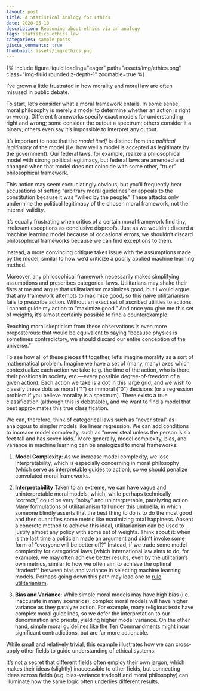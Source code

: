 ```yaml
---
layout: post
title: A Statistical Analogy for Ethics
date: 2020-05-10 
description: Reasoning about ethics via an analogy
tags: statistics ethics law
categories: sample-posts
giscus_comments: true
thumbnail: assets/img/ethics.png
---
```


<div class="row mt-3">
    <div class="col-sm mt-3 mt-md-0">
        {% include figure.liquid loading="eager" path="assets/img/ethics.png" class="img-fluid rounded z-depth-1" zoomable=true %}
    </div>
</div>

I’ve grown a little frustrated in how morality and moral law are often misused in public debate.

To start, let’s consider what a moral framework entails.  In some sense, moral philosophy is merely a model to determine whether an action is right or wrong.  Different frameworks specify exact models for understanding right and wrong; some consider the output a spectrum; others consider it a binary; others even say it’s impossible to interpret any output.

It’s important to note that the _model itself_ is distinct from the _political legitimacy_ of the model (i.e. how well a model is accepted as legitimate by the government). Our federal laws, for example, realize a philosophical model with strong political legitimacy, but federal laws are amended and changed when that model does not coincide with some other, “truer” philosophical framework.

This notion may seem excruciatingly obvious, but you’ll frequently hear accusations of setting “arbitrary moral guidelines” or appeals to the constitution because it was “willed by the people.”  These attacks only undermine the political legitimacy of the chosen moral framework, not the internal validity.

It’s equally frustrating when critics of a certain moral framework find tiny, irrelevant exceptions as conclusive disproofs.  Just as we wouldn’t discard a machine learning model because of occasional errors, we shouldn’t discard philosophical frameworks because we can find exceptions to them.  

Instead, a more convincing critique takes issue with the assumptions made by the model, similar to how we’d criticize a poorly applied machine learning method.

Moreover, any philosophical framework necessarily makes simplifying assumptions and prescribes categorical laws.  Utilitarians may shake their fists at me and argue that utilitarianism maximizes good, but I would argue that any framework attempts to maximize good, so this naive utilitarianism fails to prescribe action.  Without an exact set of ascribed utilities to actions, I cannot guide my action to “maximize good.”  And once you give me this set of weights, it’s almost certainly possible to find a counterexample.

Reaching moral skepticism from these observations is even more preposterous: that would be equivalent to saying “because physics is sometimes contradictory, we should discard our entire conception of the universe.”

To see how all of these pieces fit together, let’s imagine morality as a sort of mathematical problem.  Imagine we have a set of (many, many) axes which contextualize each action we take (e.g. the time of the action, who is there, their positions in society, etc.—every possible degree-of-freedom of a given action).  Each action we take is a dot in this large grid, and we wish to classify these dots as moral (“1”) or immoral (“0”) decisions (or a regression problem if you believe morality is a spectrum).  There exists a true classification (although this is debatable), and we want to find a model that best approximates this true classification.

We can, therefore, think of categorical laws such as “never steal” as analogous to simpler models like linear regression.  We can add conditions to increase model complexity, such as “never steal unless the person is six feet tall and has seven kids.”  More generally, model complexity, bias, and variance in machine learning can be analogized to moral frameworks:

1. **Model Complexity**: As we increase model complexity, we lose interpretability, which is especially concerning in moral philosophy (which serve as interpretable guides to action), so we should penalize convoluted moral frameworks. 

2. **Interpretability** Taken to an extreme, we can have vague and uninterpretable moral models, which, while perhaps technically “correct,” could be very “noisy” and uninterpretable, paralyzing action.  Many formulations of utilitarianism fall under this umbrella, in which someone blindly asserts that the best thing to do is to do the most good and then quantifies some metric like maximizing total happiness.  Absent a concrete method to achieve this ideal, utilitarianism can be used to justify almost any policy with some set of weights.  Think about it: when is the last time a politician made an argument and didn’t invoke some form of “everyone will be better off?”  Instead, if we trade some model complexity for categorical laws (which international law aims to do, for example), we may often achieve better results, even by the utilitarian’s own metrics, similar to how we often aim to achieve the optimal “tradeoff” between bias and variance in selecting machine learning models.  Perhaps going down this path may lead one to [rule utilitarianism](https://en.wikipedia.org/wiki/Rule_utilitarianism).

3. **Bias and Variance**: While simple moral models may have high bias (i.e. inaccurate in many scenarios), complex moral models will have higher variance as they paralyze action.  For example, many religious texts have complex moral guidelines, so we defer the interpretation to our denomination and priests, yielding higher model variance.  On the other hand, simple moral guidelines like the Ten Commandments might incur significant contradictions, but are far more actionable.

While small and relatively trivial, this example illustrates how we can cross-apply other fields to guide understanding of ethical systems.

It’s not a secret that different fields often employ their own jargon, which makes their ideas (slightly) inaccessible to other fields, but connecting ideas across fields (e.g. bias-variance tradeoff and moral philosophy) can illuminate how the same logic often underlies different results.